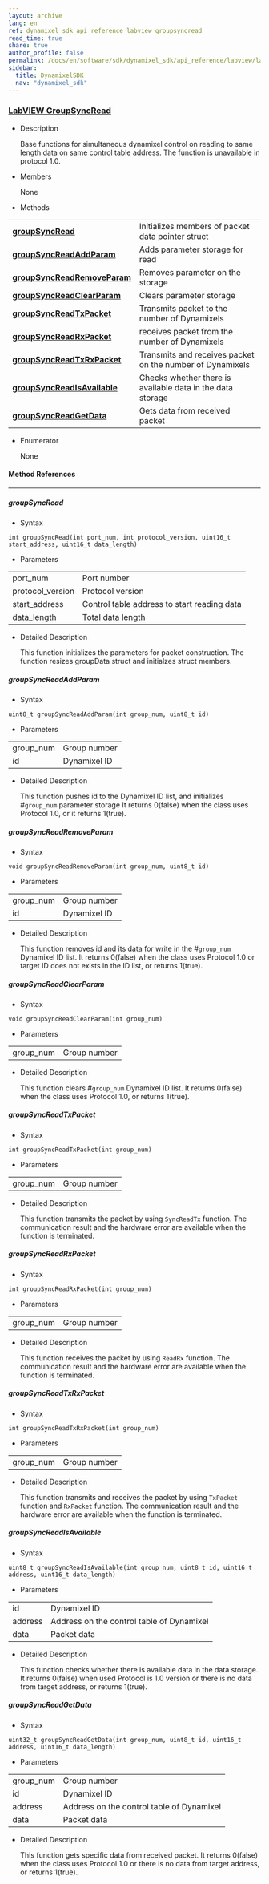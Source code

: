 ```yaml
---
layout: archive
lang: en
ref: dynamixel_sdk_api_reference_labview_groupsyncread
read_time: true
share: true
author_profile: false
permalink: /docs/en/software/sdk/dynamixel_sdk/api_reference/labview/labview_groupsyncread/
sidebar:
  title: DynamixelSDK
  nav: "dynamixel_sdk"
---
```


<div style="counter-reset: h3 3"></div>
<div style="counter-reset: h2 7"></div>
<div style="counter-reset: h1 5"></div>

### [LabVIEW GroupSyncRead](#labview-groupsyncread)

- Description

  Base functions for simultaneous dynamixel control on reading to same length data on same control table address. The function is unavailable in protocol 1.0.

- Members

  None


- Methods

| | |
| ------------- | ------------- |
|**[groupSyncRead](#groupsyncread)**	|Initializes members of packet data pointer struct|
|**[groupSyncReadAddParam](#groupsyncread_addparam)**	|Adds parameter storage for read |
|**[groupSyncReadRemoveParam](#groupsyncreadremoveparam)**	|Removes parameter on the storage |
|**[groupSyncReadClearParam](#groupsyncreadclearparam)**	|Clears parameter storage|
|**[groupSyncReadTxPacket](#groupsyncreadtxpacket)**	|Transmits packet to the number of Dynamixels|
|**[groupSyncReadRxPacket](#groupsyncreadrxpacket)**	|receives packet from the number of Dynamixels|
|**[groupSyncReadTxRxPacket](#groupsyncreadtxrxpacket)**	|Transmits and receives packet on the number of Dynamixels|
|**[groupSyncReadIsAvailable](#groupsyncreadisavailable)** | Checks whether there is available data in the data storage |
|**[groupSyncReadGetData](#groupsyncreadgetdata)**	|Gets data from received packet|


- Enumerator

  None

#### Method References
----------------------------------------------
##### groupSyncRead
- Syntax
``` Labview
int groupSyncRead(int port_num, int protocol_version, uint16_t start_address, uint16_t data_length)
```
- Parameters

| | |
| ------------- | ------------- |
|port_num | Port number|
|protocol_version | Protocol version |
|start_address | Control table address to start reading data |
|data_length	|Total data length|

- Detailed Description

   This function initializes the parameters for packet construction. The function resizes groupData struct and initialzes struct members.


##### groupSyncReadAddParam
- Syntax
``` Labview
uint8_t groupSyncReadAddParam(int group_num, uint8_t id)
```
- Parameters

| | |
| ------------- | ------------- |
|group_num | Group number |
|id	|Dynamixel ID|

- Detailed Description

   This function pushes id to the Dynamixel ID list, and initializes #`group_num` parameter storage It returns 0(false) when the class uses Protocol 1.0, or it returns 1(true).


##### groupSyncReadRemoveParam
- Syntax
``` Labview
void groupSyncReadRemoveParam(int group_num, uint8_t id)
```
- Parameters

| | |
| ------------- | ------------- |
|group_num | Group number |
|id|	Dynamixel ID|

- Detailed Description

   This function removes id and its data for write in the #`group_num` Dynamixel ID list. It returns 0(false) when the class uses Protocol 1.0 or target ID does not exists in the ID list, or returns 1(true).


##### groupSyncReadClearParam
- Syntax
``` Labview
void groupSyncReadClearParam(int group_num)
```
- Parameters

| | |
| ------------- | ------------- |
|group_num | Group number |

- Detailed Description

   This function clears #`group_num` Dynamixel ID list. It returns 0(false) when the class uses Protocol 1.0, or returns 1(true).


##### groupSyncReadTxPacket
- Syntax
``` Labview
int groupSyncReadTxPacket(int group_num)
```
- Parameters

| | |
| ------------- | ------------- |
|group_num | Group number |

- Detailed Description

   This function transmits the packet by using `SyncReadTx` function. The communication result and the hardware error are available when the function is terminated.


##### groupSyncReadRxPacket
- Syntax
``` Labview
int groupSyncReadRxPacket(int group_num)
```
- Parameters

| | |
| ------------- | ------------- |
|group_num | Group number |

- Detailed Description

   This function receives the packet by using `ReadRx` function. The communication result and the hardware error are available when the function is terminated.


##### groupSyncReadTxRxPacket
- Syntax
``` Labview
int groupSyncReadTxRxPacket(int group_num)
```
- Parameters

| | |
| ------------- | ------------- |
|group_num | Group number |

- Detailed Description

   This function transmits and receives the packet by using `TxPacket` function and `RxPacket` function. The communication result and the hardware error are available when the function is terminated.

 ##### groupSyncReadIsAvailable
 - Syntax
 ``` Labview
 uint8_t groupSyncReadIsAvailable(int group_num, uint8_t id, uint16_t address, uint16_t data_length)
 ```
 - Parameters

 | | |
 | ------------- | ------------- |
 |id	|Dynamixel ID|
 |address	|Address on the control table of Dynamixel|
 |data	|Packet data|


 - Detailed Description

    This function checks whether there is available data in the data storage. It returns 0(false) when used Protocol is 1.0 version or there is no data from target address, or returns 1(true).

##### groupSyncReadGetData
- Syntax
``` Labview
uint32_t groupSyncReadGetData(int group_num, uint8_t id, uint16_t address, uint16_t data_length)
```
- Parameters

| | |
| ------------- | ------------- |
|group_num | Group number |
|id	|Dynamixel ID|
|address	|Address on the control table of Dynamixel|
|data	|Packet data|


- Detailed Description

   This function gets specific data from received packet. It returns 0(false) when the class uses Protocol 1.0 or there is no data from target address, or returns 1(true).
